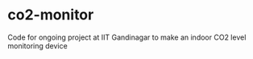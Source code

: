 # co2-monitor
Code for ongoing project at IIT Gandinagar to make an indoor CO2 level monitoring device
